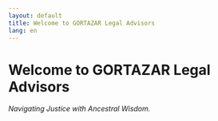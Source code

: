 ```yaml
---
layout: default
title: Welcome to GORTAZAR Legal Advisors
lang: en
---
```


# Welcome to GORTAZAR Legal Advisors

_Navigating Justice with Ancestral Wisdom._